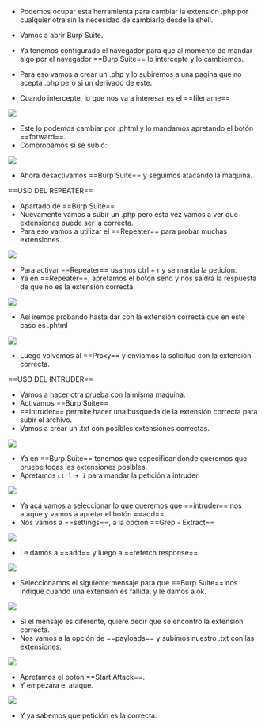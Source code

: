 - Podemos ocupar esta herramienta para cambiar la extensión .php por cualquier otra sin la necesidad de cambiarlo desde la shell.

- Vamos a abrir Burp Suite.
- Ya tenemos configurado el navegador para que al momento de mandar algo por el navegador ==Burp Suite== lo intercepte y lo cambiemos.
- Para eso vamos a crear un .php y lo subiremos a una pagina que no acepta .php pero si un derivado de este.
- Cuando intercepte, lo que nos va a interesar es el ==filename== 

![](../Imagenes/Pasted%20image%2020241219190344.png)

- Este lo podemos cambiar por .phtml y lo mandamos apretando el botón ==forward==.
- Comprobamos si se subió:

![](../Imagenes/Pasted%20image%2020241219190510.png)

- Ahora desactivamos ==Burp Suite== y seguimos atacando la maquina.


==USO DEL REPEATER==

- Apartado de ==Burp Suite== 
- Nuevamente vamos a subir un .php pero esta vez vamos a ver que extensiones puede ser la correcta.
- Para eso vamos a utilizar el ==Repeater== para probar muchas extensiones.

![](../Imagenes/Pasted%20image%2020241219191832.png)

- Para activar ==Repeater== usamos ctrl + r y se manda la petición.
- Ya en ==Repeater==, apretamos el botón send y nos saldrá la respuesta de que no es la extensión correcta.

![](../Imagenes/Pasted%20image%2020241219192116.png)

- Así iremos probando hasta dar con la extensión correcta que en este caso es .phtml

![](../Imagenes/Pasted%20image%2020241219192225.png)

- Luego volvemos al ==Proxy== y enviamos la solicitud con la extensión correcta.

==USO DEL INTRUDER==

- Vamos a hacer otra prueba con la misma maquina.
- Activamos ==Burp Suite==
- ==Intruder== permite hacer una búsqueda de la extensión correcta para subir el archivo.
- Vamos a crear un .txt con posibles extensiones correctas.

![](../Imagenes/Pasted%20image%2020241219193148.png)

- Ya en ==Burp Suite== tenemos que especificar donde queremos que pruebe todas las extensiones posibles.
- Apretamos `ctrl + i` para mandar la petición a intruder.

![](../Imagenes/Pasted%20image%2020241219193953.png)

- Ya acá vamos a seleccionar lo que queremos que ==intruder== nos ataque y vamos a apretar el botón ==add==.
- Nos vamos a ==settings==, a la opción ==Grep - Extract==

![](../Imagenes/Pasted%20image%2020241219194319.png)

- Le damos a ==add== y luego  a ==refetch response==.

![](../Imagenes/Pasted%20image%2020241219194424.png)

- Seleccionamos el siguiente mensaje para que ==Burp Suite== nos indique cuando una extensión es fallida, y le damos a ok.

![](../Imagenes/Pasted%20image%2020241219194546.png)

- Si el mensaje es diferente, quiere decir que se encontró la extensión correcta.
- Nos vamos a la opción de ==payloads== y subimos nuestro .txt con las extensiones.

![](../Imagenes/Pasted%20image%2020241219194754.png)

- Apretamos el botón ==Start Attack==.
- Y empezara el ataque.

![](../Imagenes/Pasted%20image%2020241219194907.png)

- Y ya sabemos que petición es la correcta.